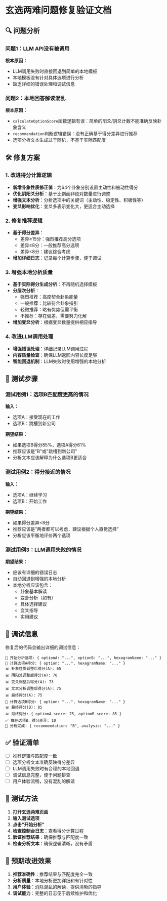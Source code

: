# 玄选两难问题修复验证文档

## 🔍 问题分析

### 问题1：LLM API没有被调用
**根本原因：**
- LLM调用失败时直接回退到简单的本地模板
- 本地模板没有针对具体选项进行分析
- 缺乏详细的错误处理和调试信息

### 问题2：本地回答解读混乱
**根本原因：**
- `calculateOptionScore`函数逻辑有误：简单的阳爻/阴爻计数不能准确反映卦象含义
- `recommendation`判断逻辑错误：没有正确基于得分差异进行推荐
- 选项分析文本生成过于随机，不基于实际匹配度

## 🛠️ 修复方案

### 1. 改进得分计算逻辑
- **新增卦象性质修正值**：为64个卦象分别设置主动性和被动性得分
- **优化阴阳爻分析**：基于比例而非绝对数量进行调整
- **增强文本分析**：分析选项中的关键词（主动性、稳定性、积极性等）
- **变爻影响优化**：变爻多表示变化大，更适合主动选择

### 2. 修复推荐逻辑
- **基于得分差异**：
  - 差异≥15分：强烈推荐高分选项
  - 差异≥8分：一般推荐高分选项  
  - 差异<8分：建议综合考虑
- **增加详细日志**：记录每个计算步骤，便于调试

### 3. 增强本地分析质量
- **基于实际得分生成分析**：不再随机选择模板
- **分层次分析**：
  - 强烈推荐：高度契合卦象能量
  - 一般推荐：比较符合卦象指引
  - 轻微推荐：略有优势但需平衡
  - 不推荐：存在偏差，需要努力化解
- **增加变爻分析**：根据变爻数量提供相应指导

### 4. 改进LLM调用处理
- **增强错误处理**：详细记录LLM调用过程
- **内容质量检查**：确保LLM返回内容长度足够
- **智能回退机制**：LLM失败时使用增强的本地分析

## 🧪 测试步骤

### 测试用例1：选项B匹配度更高的情况
**输入：**
- 选项A：接受现在的工作
- 选项B：跳槽到新公司

**期望结果：**
- 如果选项B得分85%，选项A得分61%
- 推荐应该是"B"或"跳槽到新公司"
- 分析文本应该解释为什么选项B更适合

### 测试用例2：得分接近的情况
**输入：**
- 选项A：继续学习
- 选项B：开始工作

**期望结果：**
- 如果得分差异<8分
- 推荐应该是"两者都可以考虑，建议根据个人直觉选择"
- 分析应该平衡地评价两个选项

### 测试用例3：LLM调用失败的情况
**期望结果：**
- 应该有详细的错误日志
- 自动回退到增强的本地分析
- 本地分析应该包含：
  - 卦象基本解读
  - 变卦分析（如有）
  - 具体选择建议
  - 变爻指导
  - 实用建议

## 🔧 调试信息

修复后的代码会输出详细的调试信息：

```
🎯 开始分析选项: { optionA: "...", optionB: "...", hexagramName: "..." }
🎲 计算选项A得分: { option: "...", hexagramName: "..." }
📊 卦象性质调整后得分(A): 65
📊 阴阳爻调整后得分(A): 70
📊 变爻调整后得分(A): 73
📊 文本分析调整后得分(A): 75
📊 最终得分(A): 75
🎲 计算选项B得分: { option: "...", hexagramName: "..." }
📊 最终得分(B): 85
📊 最终得分: { optionA_score: 75, optionB_score: 85 }
✅ 推荐选项B，得分差异: 10
🎯 分析完成: { recommendation: "B", analysis: "..." }
```

## ✅ 验证清单

- [ ] 推荐逻辑与匹配度一致
- [ ] 选项分析文本准确反映得分差异
- [ ] LLM调用失败时有合理的本地回退
- [ ] 调试信息完整，便于问题排查
- [ ] 用户体验流畅，没有混乱的解读

## 🎯 测试方法

1. **打开玄选两难页面**
2. **输入测试选项**
3. **点击"开始分析"**
4. **检查控制台日志**：查看得分计算过程
5. **验证推荐结果**：确保推荐与匹配度一致
6. **检查分析文本**：确保逻辑清晰，没有矛盾

## 📝 预期改进效果

1. **推荐准确性**：推荐结果与匹配度完全一致
2. **分析质量**：本地分析更加详细和有针对性
3. **用户体验**：消除混乱的解读，提供清晰的指导
4. **调试能力**：完整的日志便于后续维护和优化 